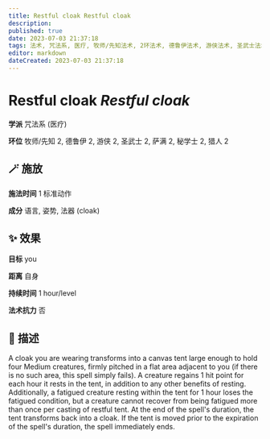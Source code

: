 ```yaml
---
title: Restful cloak Restful cloak
description: 
published: true
date: 2023-07-03 21:37:18
tags: 法术, 咒法系, 医疗, 牧师/先知法术, 2环法术, 德鲁伊法术, 游侠法术, 圣武士法术, 萨满法术, 秘学士法术, 猎人法术
editor: markdown
dateCreated: 2023-07-03 21:37:18
---
```


# **Restful cloak** *Restful cloak*

**学派** 咒法系 (医疗) 

**环位** 牧师/先知 2, 德鲁伊 2, 游侠 2, 圣武士 2, 萨满 2, 秘学士 2, 猎人 2

## 🪄 施放

**施法时间** 1 标准动作

**成分** 语言, 姿势, 法器 (cloak)

## ✨ 效果 

**目标** you 

**距离** 自身  

**持续时间** 1 hour/level 

**法术抗力** 否

## 📖 描述

A cloak you are wearing transforms into a canvas tent large enough to hold four Medium creatures, firmly pitched in a flat area adjacent to you (if there is no such area, this spell simply fails). A creature regains 1 hit point for each hour it rests in the tent, in addition to any other benefits of resting. Additionally, a fatigued creature resting within the tent for 1 hour loses the fatigued condition, but a creature cannot recover from being fatigued more than once per casting of restful tent. At the end of the spell's duration, the tent transforms back into a cloak. If the tent is moved prior to the expiration of the spell's duration, the spell immediately ends.
    